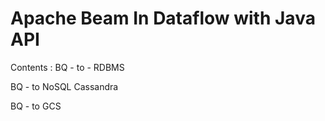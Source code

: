 # Apache Beam In Dataflow with Java API
Contents : 
BQ - to - RDBMS

BQ - to NoSQL Cassandra

BQ - to GCS
